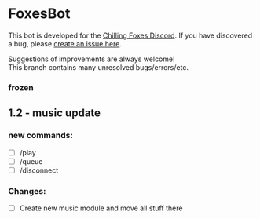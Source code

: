 # FoxesBot

This bot is developed for the [Chilling Foxes Discord](https://discord.gg/K5rhddJtyW). If you have discovered a bug,
please [create an issue here](https://github.com/JvstvsHD/FoxesBot/issues).

Suggestions of improvements are always welcome!
<br>This branch contains many unresolved bugs/errors/etc.

### frozen

## 1.2 - music update

### new commands:

- [ ] /play
- [ ] /queue
- [ ] /disconnect

### Changes:

- [ ] Create new music module and move all stuff there